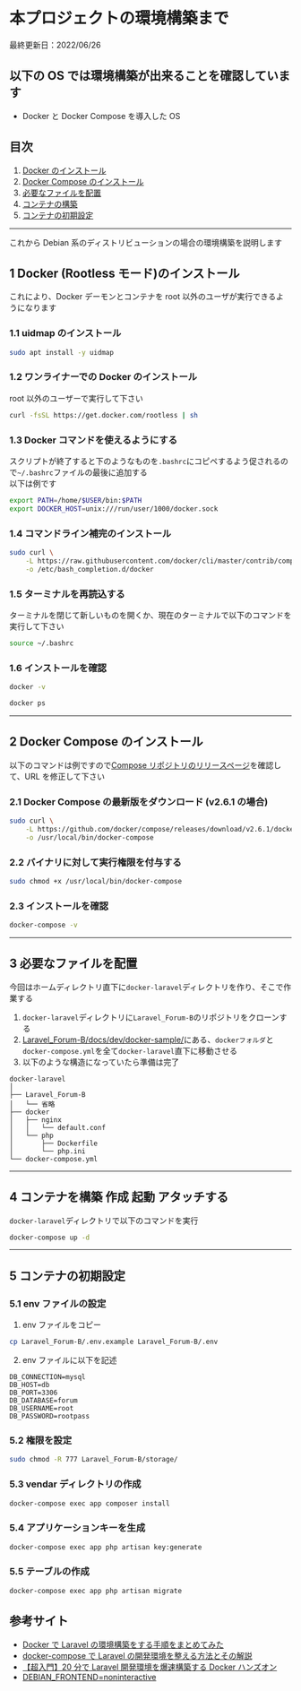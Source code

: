 # 本プロジェクトの環境構築まで

最終更新日：2022/06/26

## 以下の OS では環境構築が出来ることを確認しています

-   Docker と Docker Compose を導入した OS

## 目次

1. [Docker のインストール](#1-docker-rootless-モードのインストール)
2. [Docker Compose のインストール](#2-docker-compose-のインストール)
3. [必要なファイルを配置](#3-必要なファイルを配置)
4. [コンテナの構築](#4-コンテナを構築-作成-起動-アタッチする)
5. [コンテナの初期設定](#5-コンテナの初期設定)

---

これから Debian 系のディストリビューションの場合の環境構築を説明します

## 1 Docker (Rootless モード)のインストール

これにより、Docker デーモンとコンテナを root 以外のユーザが実行できるようになります

### 1.1 uidmap のインストール

```bash
sudo apt install -y uidmap
```

### 1.2 ワンライナーでの Docker のインストール

root 以外のユーザーで実行して下さい

```bash
curl -fsSL https://get.docker.com/rootless | sh
```

### 1.3 Docker コマンドを使えるようにする

スクリプトが終了すると下のようなものを`.bashrc`にコピペするよう促されるので`~/.bashrc`ファイルの最後に追加する  
以下は例です

```bash
export PATH=/home/$USER/bin:$PATH
export DOCKER_HOST=unix:///run/user/1000/docker.sock
```

### 1.4 コマンドライン補完のインストール

```bash
sudo curl \
    -L https://raw.githubusercontent.com/docker/cli/master/contrib/completion/bash/docker \
    -o /etc/bash_completion.d/docker
```

### 1.5 ターミナルを再読込する

ターミナルを閉じて新しいものを開くか、現在のターミナルで以下のコマンドを実行して下さい

```bash
source ~/.bashrc
```

### 1.6 インストールを確認

```bash
docker -v
```

```bash
docker ps
```

---

## 2 Docker Compose のインストール

以下のコマンドは例ですので[Compose リポジトリのリリースページ](https://github.com/docker/compose/releases)を確認して、URL を修正して下さい

### 2.1 Docker Compose の最新版をダウンロード (v2.6.1 の場合)

```bash
sudo curl \
    -L https://github.com/docker/compose/releases/download/v2.6.1/docker-compose-`uname -s`-`uname -m` \
    -o /usr/local/bin/docker-compose
```

### 2.2 バイナリに対して実行権限を付与する

```bash
sudo chmod +x /usr/local/bin/docker-compose
```

### 2.3 インストールを確認

```bash
docker-compose -v
```

---

## 3 必要なファイルを配置

今回はホームディレクトリ直下に`docker-laravel`ディレクトリを作り、そこで作業する

1. `docker-laravel`ディレクトリに`Laravel_Forum-B`のリポジトリをクローンする
2. [Laravel_Forum-B/docs/dev/docker-sample/](./docker-sample/)にある、`dockerフォルダ`と`docker-compose.yml`を全て`docker-laravel`直下に移動させる
3. 以下のような構造になっていたら準備は完了

```
docker-laravel
│
├── Laravel_Forum-B
│   └── 省略
├── docker
│   ├── nginx
│   │   └── default.conf
│   └── php
│       ├── Dockerfile
│       └── php.ini
└── docker-compose.yml
```

---

## 4 コンテナを構築 作成 起動 アタッチする

`docker-laravel`ディレクトリで以下のコマンドを実行

```bash
docker-compose up -d
```

---

## 5 コンテナの初期設定

### 5.1 env ファイルの設定

1. env ファイルをコピー

```bash
cp Laravel_Forum-B/.env.example Laravel_Forum-B/.env
```

2. env ファイルに以下を記述

```text
DB_CONNECTION=mysql
DB_HOST=db
DB_PORT=3306
DB_DATABASE=forum
DB_USERNAME=root
DB_PASSWORD=rootpass
```

### 5.2 権限を設定

```bash
sudo chmod -R 777 Laravel_Forum-B/storage/
```

### 5.3 vendar ディレクトリの作成

```bash
docker-compose exec app composer install
```

### 5.4 アプリケーションキーを生成

```bash
docker-compose exec app php artisan key:generate
```

### 5.5 テーブルの作成

```bash
docker-compose exec app php artisan migrate
```

## 参考サイト

-   [Docker で Laravel の環境構築をする手順をまとめてみた](https://www.engilaboo.com/how-to-use-docker-for-laravel/)
-   [docker-compose で Laravel の開発環境を整える方法とその解説](https://www.membersedge.co.jp/blog/laravel-development-environment-with-docker-compose/)
-   [【超入門】20 分で Laravel 開発環境を爆速構築する Docker ハンズオン](https://qiita.com/ucan-lab/items/56c9dc3cf2e6762672f4)
-   [DEBIAN_FRONTEND=noninteractive](https://zenn.dev/flyingbarbarian/scraps/1275681132babd)
